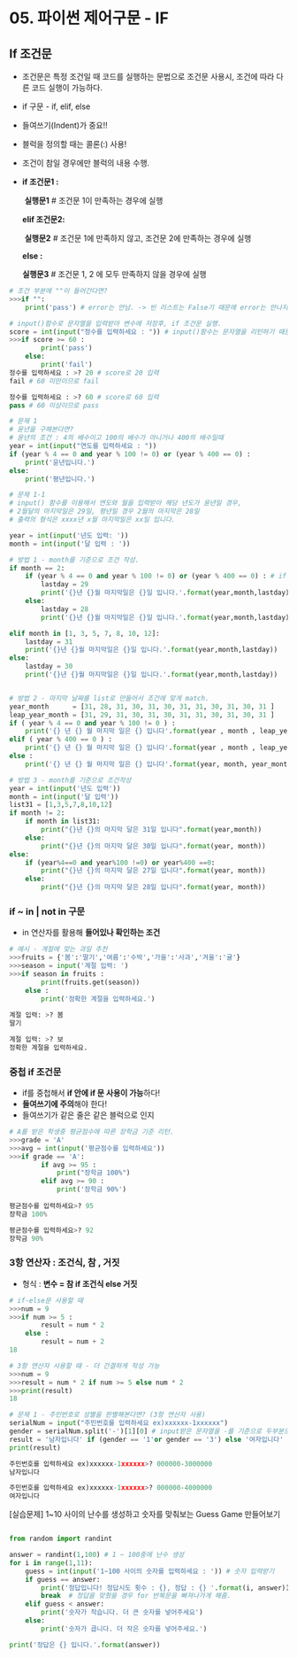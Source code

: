 # 05. 파이썬 제어구문 - IF

## If 조건문 

- 조건문은 특정 조건일 때 코드를 실행하는 문법으로 조건문 사용시, 조건에 따라 다른 코드 실행이 가능하다.

- if 구문 - if, elif, else

- 들여쓰기(Indent)가 중요!!

- 블럭을 정의할 때는 콜론(:) 사용!

- 조건이 참일 경우에만 블럭의 내용 수행.

- **if 조건문1 :**

  ​	 **실행문1**  # 조건문 1이 만족하는 경우에 실행

  **elif 조건문2:**

  ​	 **실행문2**  # 조건문 1에 만족하지 않고, 조건문 2에 만족하는 경우에 실행

  **else :**

   	**실행문3**  # 조건문 1, 2 에 모두 만족하지 않을 경우에 실행

```python
# 조건 부분에 ""이 들어간다면?
>>>if "": 
    print('pass') # error는 안남. -> 빈 리스트는 False기 때문에 error는 안나지만 블럭 내용은 수행X-> 'pass' 출력X

# input()함수로 문자열을 입력받아 변수에 저장후, if 조건문 실행.
score = int(input("정수를 입력하세요 : ")) # input()함수는 문자열을 리턴하기 때문에 숫자값과 비교를 위해 int()함수 사용해줘야함.
>>>if score >= 60 :
    	print('pass')
	else:
    	print('fail')
정수를 입력하세요 : >? 20 # score로 20 입력
fail # 60 미만이므로 fail

정수를 입력하세요 : >? 60 # score로 60 입력
pass # 60 이상이므로 pass

# 문제 1    
# 윤년을 구해본다면?
# 윤년의 조건 : 4의 배수이고 100의 배수가 아니거나 400의 배수일때
year = int(input("연도를 입력하세요 : "))
if (year % 4 == 0 and year % 100 != 0) or (year % 400 == 0) :
    print('윤년입니다.')
else:
    print('평년입니다.')

# 문제 1-1
# input() 함수를 이용해서 연도와 월을 입력받아 해당 년도가 윤년일 경우, 
# 2월달의 마지막일은 29일, 평년일 경우 2월의 마지막은 28일
# 출력의 형식은 xxxx년 x월 마지막일은 xx일 입니다.

year = int(input('년도 입력: '))
month = int(input('달 입력 : '))

# 방법 1 - month를 기준으로 조건 작성.
if month == 2: 
    if (year % 4 == 0 and year % 100 != 0) or (year % 400 == 0) : # if 중첩문
        lastday = 29
        print('{}년 {}월 마지막일은 {}일 입니다.'.format(year,month,lastday))
    else:
        lastday = 28
        print('{}년 {}월 마지막일은 {}일 입니다.'.format(year,month,lastday))

elif month in [1, 3, 5, 7, 8, 10, 12]:
    lastday = 31
    print('{}년 {}월 마지막일은 {}일 입니다.'.format(year,month,lastday))
else:
    lastday = 30
    print('{}년 {}월 마지막일은 {}일 입니다.'.format(year,month,lastday))


# 방법 2 - 마지막 날짜를 list로 만들어서 조건에 맞게 match.
year_month      = [31, 28, 31, 30, 31, 30, 31, 31, 30, 31, 30, 31 ]
leap_year_month = [31, 29, 31, 30, 31, 30, 31, 31, 30, 31, 30, 31 ]
if ( year % 4 == 0 and year % 100 != 0 ) :
    print('{} 년 {} 월 마지막 일은 {} 입니다'.format(year , month , leap_year_month[month - 1]))
elif ( year % 400 == 0 ) :
    print('{} 년 {} 월 마지막 일은 {} 입니다'.format(year , month , leap_year_month[month - 1]))
else :
    print('{} 년 {} 월 마지막 일은 {} 입니다'.format(year, month, year_month[month - 1]))

# 방법 3 - month를 기준으로 조건작성
year = int(input('년도 입력'))
month = int(input('달 입력'))
list31 = [1,3,5,7,8,10,12]
if month != 2:
    if month in list31:
        print("{}년 {}의 마지막 달은 31일 입니다".format(year,month))
    else:
        print("{}년 {}의 마지막 달은 30일 입니다".format(year, month))
else:
    if (year%4==0 and year%100 !=0) or year%400 ==0:
        print("{}년 {}의 마지막 달은 27일 입니다".format(year, month))
    else:
        print("{}년 {}의 마지막 달은 28일 입니다".format(year, month))


```



### if ~ in | not in 구문 

- in 연산자를 활용해 **들어있나 확인하는 조건**

```python
# 예시 - 계절에 맞는 과일 추천
>>>fruits = {'봄':'딸기','여름':'수박','가을':'사과','겨울':'귤'}
>>>season = input('계절 입력: ')
>>>if season in fruits :
    	print(fruits.get(season))
	else :
    	print('정확한 계절을 입력하세요.')
        
계절 입력: >? 봄
딸기

계절 입력: >? 보
정확한 계절을 입력하세요.

```



### 중첩 if 조건문

- if를 중첩해서 **if 안에 if 문 사용이 가능**하다!
- **들여쓰기에 주의**해야 한다! 
- 들여쓰기가 같은 줄은 같은 블럭으로 인지

```python
# A를 받은 학생중 평균점수에 따른 장학금 기준 리턴.
>>>grade = 'A'
>>>avg = int(input('평균점수를 입력하세요'))
>>>if grade == 'A':
    	if avg >= 95 :
        	print("장학금 100%")
    	elif avg >= 90 : 
        	print('장학금 90%')
        
평균점수를 입력하세요>? 95
장학금 100%

평균점수를 입력하세요>? 92
장학금 90%
```



### 3항 연산자 : 조건식, 참 , 거짓

- 형식 : **변수 = 참 if 조건식 else 거짓**

```python
# if-else문 사용할 때
>>>num = 9
>>>if num >= 5 :
    	result = num * 2
	else :
    	result = num + 2
18

# 3항 연산자 사용할 때 - 더 간결하게 작성 가능
>>>num = 9
>>>result = num * 2 if num >= 5 else num * 2
>>>print(result)
18

# 문제 1 - 주민번호로 성별을 판별해본다면? (3항 연산자 사용)
serialNum = input("주민번호를 입력하세요 ex)xxxxxx-1xxxxxx")
gender = serialNum.split('-')[1][0] # input받은 문자열을 -를 기준으로 두부분으로 분리후 뒷부분의 0번째 인덱스 가져온 것
result = '남자입니다' if (gender == '1'or gender == '3') else '여자입니다' 
print(result)

주민번호를 입력하세요 ex)xxxxxx-1xxxxxx>? 000000-3000000
남자입니다

주민번호를 입력하세요 ex)xxxxxx-1xxxxxx>? 000000-4000000
여자입니다
```



[실습문제] 1~10 사이의 난수를 생성하고 숫자를 맞춰보는 Guess Game 만들어보기

```python

from random import randint

answer = randint(1,100) # 1 ~ 100중에 난수 생성
for i in range(1,11):
    guess = int(input('1~100 사이의 숫자를 입력하세요 : ')) # 숫자 입력받기
    if guess == answer:
        print('정답입니다! 정답시도 횟수 : {}, 정답 : {} '.format(i, answer))
        break  # 정답을 맞췄을 경우 for 반복문을 빠져나가게 해줌.
    elif guess < answer:
        print('숫자가 작습니다. 더 큰 숫자를 넣어주세요')
    else:
        print('숫자가 큽니다. 더 작은 숫자를 넣어주세요.')

print('정답은 {} 입니다.'.format(answer))

```

